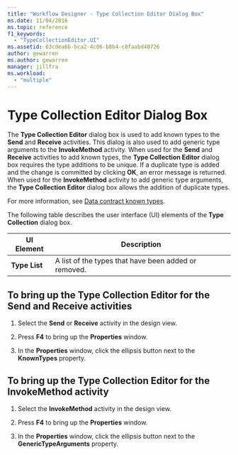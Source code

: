 ```yaml
---
title: "Workflow Designer - Type Collection Editor Dialog Box"
ms.date: 11/04/2016
ms.topic: reference
f1_keywords:
  - "TypeCollectionEditor.UI"
ms.assetid: 63cdea6b-bca2-4c06-b8b4-c8faabd40726
author: gewarren
ms.author: gewarren
manager: jillfra
ms.workload:
  - "multiple"
---
```

# Type Collection Editor Dialog Box

The **Type Collection Editor** dialog box is used to add known types to the **Send** and **Receive** activities. This dialog is also used to add generic type arguments to the **InvokeMethod** activity. When used for the **Send** and **Receive** activities to add known types, the **Type Collection Editor** dialog box requires the type additions to be unique. If a duplicate type is added and the change is committed by clicking **OK**, an error message is returned. When used for the **InvokeMethod** activity to add generic type arguments, the **Type Collection Editor** dialog box allows the addition of duplicate types.

For more information, see [Data contract known types](/dotnet/framework/wcf/feature-details/data-contract-known-types).

The following table describes the user interface (UI) elements of the **Type Collection** dialog box.

|UI Element|Description|
|-|-----------------|
|**Type List**|A list of the types that have been added or removed.|

## To bring up the Type Collection Editor for the Send and Receive activities

1.  Select the **Send** or **Receive** activity in the design view.

2.  Press **F4** to bring up the **Properties** window.

3.  In the **Properties** window, click the ellipsis button next to the **KnownTypes** property.

## To bring up the Type Collection Editor for the InvokeMethod activity

1.  Select the **InvokeMethod** activity in the design view.

2.  Press **F4** to bring up the **Properties** window.

3.  In the **Properties** window, click the ellipsis button next to the **GenericTypeArguments** property.